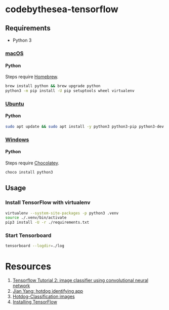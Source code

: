 # codebythesea-tensorflow

## Requirements

* Python 3

### [macOS](https://www.tensorflow.org/install/install_mac)

#### Python

Steps require [Homebrew](https://brew.sh).

```bash
brew install python && brew upgrade python
python3 -m pip install -U pip setuptools wheel virtualenv
```

### [Ubuntu](https://www.tensorflow.org/install/install_linux)

#### Python

```bash
sudo apt update && sudo apt install -y python3 python3-pip python3-dev
```

### [Windows](https://www.tensorflow.org/install/install_windows)

#### Python

Steps require [Chocolatey](https://chocolatey.org/).

```bash
choco install python3
```

## Usage

### Install TensorFlow with virtualenv

```bash
virtualenv --system-site-packages -p python3 .venv
source ./.venv/bin/activate
pip3 install -U -r ./requirements.txt
```

### Start Tensorboard

```bash
tensorboard --logdir=./log
```

# Resources

1. [Tensorflow Tutorial 2: image classifier using convolutional neural network](http://cv-tricks.com/tensorflow-tutorial/training-convolutional-neural-network-for-image-classification/)
2. [Jian Yang: hotdog identifying app](https://www.youtube.com/watch?v=vIci3C4JkL0
)
3. [Hotdog-Classification images](https://github.com/hayzamjs/Hotdog-Classification/tree/master/images
)
4. [Installing TensorFlow
](https://www.tensorflow.org/install/)

